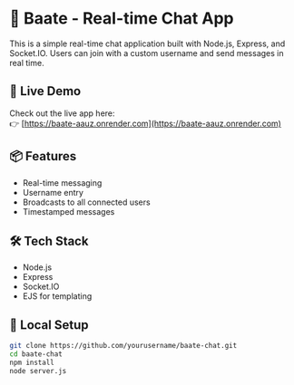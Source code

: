 # 💬 Baate - Real-time Chat App

This is a simple real-time chat application built with Node.js, Express, and Socket.IO. Users can join with a custom username and send messages in real time.

## 🚀 Live Demo

Check out the live app here:  
👉 [https://baate-aauz.onrender.com](https://baate-aauz.onrender.com)

## 📦 Features

- Real-time messaging
- Username entry
- Broadcasts to all connected users
- Timestamped messages

## 🛠 Tech Stack

- Node.js
- Express
- Socket.IO
- EJS for templating

## 🧪 Local Setup

```bash
git clone https://github.com/yourusername/baate-chat.git
cd baate-chat
npm install
node server.js
